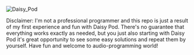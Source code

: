 
![Daisy_Pod](https://github.com/user-attachments/assets/99ac661c-541e-4bfd-a924-7449afee852d)

Disclaimer:
I'm not a professional programmer and this repo is just a result of my first experience and fun with Daisy Pod. 
There's no guarantee that everything works exactly as needed, but you just also starting with Daisy Pod it's great opportunity to see some easy solutions and repeat them by yourself.
Have fun and welcome to audio-programming world!
